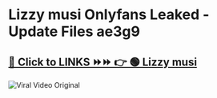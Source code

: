 
 # Lizzy musi Onlyfans Leaked - Update Files ae3g9

## <h2><a href="https://clipsfans.com/Lizzy_musi&ref=git">🔗 Click to LINKS ⏩⏩ 👉 🟢 Lizzy musi </a></h2>

<a href="https://clipsfans.com/Lizzy_musi&ref=git" rel="nofollow" data-target="animated-image.originalLink"><img src="https://i.ibb.co.com/xMMVF88/686577567.gif" alt="Viral Video Original" style="max-width: 100%; display: inline-block;" data-target="animated-image.originalImage"></a>

